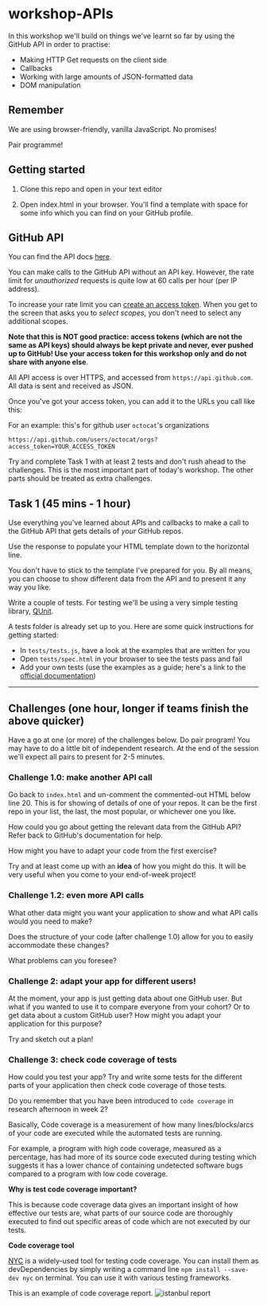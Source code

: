 # workshop-APIs

In this workshop we'll build on things we've learnt so far by using the GitHub API in order to practise:

- Making HTTP Get requests on the client side
- Callbacks
- Working with large amounts of JSON-formatted data
- DOM manipulation

## Remember

We are using browser-friendly, vanilla JavaScript. No promises!

Pair programme!

## Getting started

1. Clone this repo and open in your text editor

2. Open index.html in your browser. You'll find a template with space for some info which you can find on your GitHub profile.

## GitHub API

You can find the API docs [here](https://docs.github.com/en/free-pro-team@latest/rest).

You can make calls to the GitHub API without an API key. However, the rate limit for _unauthorized_ requests is quite low at 60 calls per hour (per IP address).

To increase your rate limit you can [create an access token](https://help.github.com/articles/creating-an-access-token-for-command-line-use/). When you get to the screen that asks you to _select scopes_, you don't need to select any additional scopes.

**Note that this is NOT good practice: access tokens (which are not the same as API keys) should always be kept private and never, ever pushed up to GitHub! Use your access token for this workshop only and do not share with anyone else**.

All API access is over HTTPS, and accessed from `https://api.github.com`. All data is sent and received as JSON.

Once you've got your access token, you can add it to the URLs you call like this:

For an example: this's for github user `octocat`'s organizations

`https://api.github.com/users/octocat/orgs?access_token=YOUR_ACCESS_TOKEN`

Try and complete Task 1 with at least 2 tests and don't rush ahead to the challenges. This is the most important part of today's workshop. The other parts should be treated as extra challenges.

## Task 1 (45 mins - 1 hour)

Use everything you've learned about APIs and callbacks to make a call to the GitHub API that gets details of _your_ GitHub repos.

Use the response to populate your HTML template down to the horizontal line.

You don't have to stick to the template I've prepared for you. By all means, you can choose to show different data from the API and to present it any way you like.

Write a couple of tests. For testing we'll be using a very simple testing library, [QUnit](https://qunitjs.com/).

A tests folder is already set up to you. Here are some quick instructions for getting started:

- In `tests/tests.js`, have a look at the examples that are written for you
- Open `tests/spec.html` in your browser to see the tests pass and fail
- Add your own tests (use the examples as a guide; here's a link to the [official documentation](http://api.qunitjs.com/QUnit/test))

---

## Challenges (one hour, longer if teams finish the above quicker)

Have a go at one (or more) of the challenges below. Do pair program! You may have to do a little bit of independent research. At the end of the session we'll expect all pairs to present for 2-5 minutes.

### Challenge 1.0: make another API call

Go back to `index.html` and un-comment the commented-out HTML below line 20. This is for showing of details of one of your repos. It can be the first repo in your list, the last, the most popular, or whichever one you like.

How could you go about getting the relevant data from the GitHub API? Refer back to GitHub's documentation for help.

How might you have to adapt your code from the first exercise?

Try and at least come up with an **idea** of how you might do this. It will be very useful when you come to your end-of-week project!

### Challenge 1.2: even more API calls

What other data might you want your application to show and what API calls would you need to make?

Does the structure of your code (after challenge 1.0) allow for you to easily accommodate these changes?

What problems can you foresee?

### Challenge 2: adapt your app for different users!

At the moment, your app is just getting data about one GitHub user. But what if you wanted to use it to compare everyone from your cohort? Or to get data about a custom GitHub user? How might you adapt your application for this purpose?

Try and sketch out a plan!

### Challenge 3: check code coverage of tests

How could you test your app? Try and write some tests for the different parts of your application then check code coverage of those tests.

Do you remember that you have been introduced to `code coverage` in research afternoon in week 2?

Basically, Code coverage is a measurement of how many lines/blocks/arcs of your code are executed while the automated tests are running.

For example, a program with high code coverage, measured as a percentage, has had more of its source code executed during testing which suggests it has a lower chance of containing undetected software bugs compared to a program with low code coverage.

**Why is test code coverage important?**

This is because code coverage data gives an important insight of how effective our tests are, what parts of our source code are thoroughly executed to find out specific areas of code which are not executed by our tests.

**Code coverage tool**

[NYC](https://www.npmjs.com/package/nyc) is a widely-used tool for testing code coverage.
You can install them as devDependencies by simply writing a command line `npm install --save-dev nyc` on terminal. You can use it with various testing frameworks.

This is an example of code coverage report.
![istanbul report](https://files.gitter.im/rinoma/trGG/Screen-Shot-2017-07-10-at-16.20.05.png)
